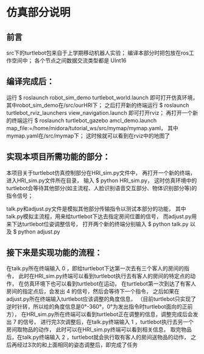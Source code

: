 # 仿真部分说明

## 前言
src下的turtlebot包来自于上学期移动机器人实验；
编译本部分时把包放在ros工作空间中；
各个节点之间数据交流类型都是 UInt16

## 编译完成后：
运行 $ roslaunch robot_sim_demo turtlebot_world.launch 即可打开仿真环境，
其中robot_sim_demo在/src/ourHRI下；
之后打开新的终端运行 $ roslaunch turtlebot_rviz_launchers view_navigation.launch 即可打开rviz；
再打开一个新的终端运行 $ roslaunch turtlebot_gazebo amcl_demo.launch map_file:=/home/midora/tutorial_ws/src/mymap/mymap.yaml，
其中mymap.yaml在/src/mymap下；
这时候就可以看到在rviz中的地图了

## 实现本项目所需功能的部分：
本项目关于turtlebot仿真控制部分在HRI_sim.py文件中，
再打开一个新的终端，进入HRI_sim.py文件所在目录，
输入 $ python HRI_sim.py，
这时仿真环境中的turtlebot会等待其他部分(如主流程、人脸识别语音交互部分、物体识别部分等)的指令信号；

talk.py和adjust.py文件是模拟其他部分传输指令以测试本部分的功能，
其中talk.py模拟主流程，用来给turtlebot下达去指定房间位置的信号，
而adjust.py用来下达turtlebot位姿调整信号，
打开两个新的终端分别输入 $ python talk.py  以及 $ python adjust.py

## 接下来是实现功能的流程：
在talk.py所在终端输入 0 ，即给turtlebot下达第一次去有三个客人的房间的指令，
此时在HRI_sim.py终端可以看到turtlebot执行去有客人的房间的特定点的动作，
在仿真环境下也可以看到turtlebot在运动，
在turtlebot第一次到达了有客人房间的指定点后，会发出 4 的信号，然后会等待下一个指令，
之后如果在adjust.py所在终端输入turtlebot应该调整的角度信息，
（目前turtlebot只实现了逆时针转，所以给的角度信息是0°-360°，0°为发出指令时turtlebot面向的正前方），
在HRI_sim.py所在终端可以看到turtlebot正在调整的信息，调整完成后会发出 7 的信号，
进行完3次调整后，在talk.py终端输入 1 ，turtlebot执行去另一个房间取物品的动作，
此时可以在HRI_sim.py终端可以看到相关信息，
取完物品后，在talk.py终端输入 2 ，turtlebot就会执行取有客人的房间送物品的动作，
之后再经过3次的和上面相同的姿态调整后，即完成了任务
